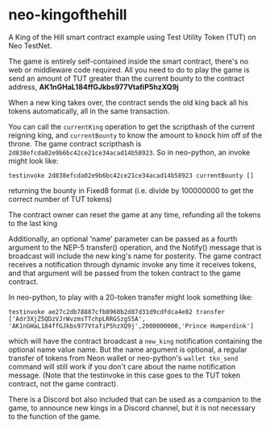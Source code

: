 # neo-kingofthehill
A King of the Hill smart contract example using Test Utility Token (TUT) on Neo TestNet.

The game is entirely self-contained inside the smart contract, there's no web or middleware code required. All you need to do to play the game is send an amount of TUT greater than the current bounty to the contract address, **AK1nGHaL184ffGJkbs977VtafiP5hzXQ9j**

When a new king takes over, the contract sends the old king back all his tokens automatically, all in the same transaction.

You can call the `currentKing` operation to get the scripthash of the current reigning king, and `currentBounty` to know the amount to knock him off of the throne. The game contract scripthash is `2d838efcda02e9b6bc42ce21ce34acad14b58923`. So in neo-python, an invoke might look like:

```
testinvoke 2d838efcda02e9b6bc42ce21ce34acad14b58923 currentBounty []
```
returning the bounty in Fixed8 format (i.e. divide by 100000000 to get the correct number of TUT tokens)

The contract owner can reset the game at any time, refunding all the tokens to the last king

Additionally, an optional 'name' parameter can be passed as a fourth argument to the NEP-5 transfer() operation, and the Notify() message that is broadcast will include the new king's name for posterity. The game contract receives a notification through dynamic invoke any time it receives tokens, and that argument will be passed from the token contract to the game contract.

In neo-python, to play with a 20-token transfer might look something like: 
```
testinvoke ae27c2db78887cfb8960b2d87d31d9cdfdca4e82 transfer ['Adr3XjZ5QDzVJrWvzmsTTchpLRRGSzgS5A',
'AK1nGHaL184ffGJkbs977VtafiP5hzXQ9j',2000000000,'Prince Humperdink']
```

which will have the contract broadcast a `new_king` notification containing the optional name value name. But the name argument is optional, a regular transfer of tokens from Neon wallet or neo-python's `wallet tkn_send` command will still work if you don't care about the name notification message. (Note that the testinvoke in this case goes to the TUT token contract, not the game contract).

There is a Discord bot also included that can be used as a companion to the game, to announce new kings in a Discord channel, but it is not necessary to the function of the game.
